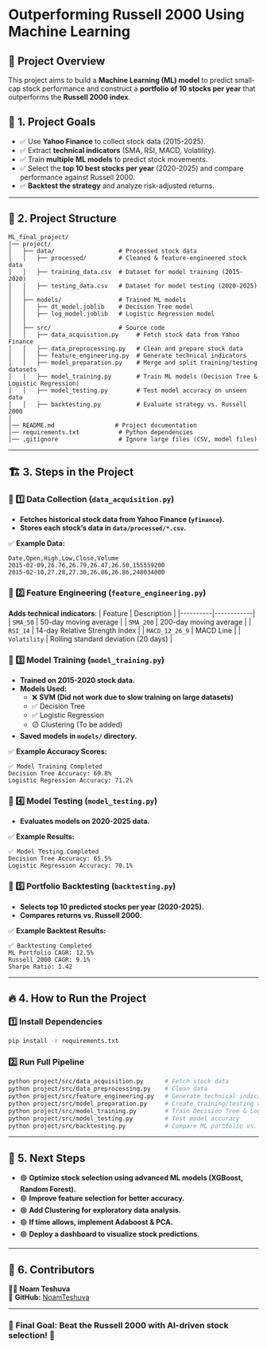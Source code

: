 # **Outperforming Russell 2000 Using Machine Learning**

## 📌 **Project Overview**
This project aims to build a **Machine Learning (ML) model** to predict small-cap stock performance and construct a **portfolio of 10 stocks per year** that outperforms the **Russell 2000 index**.

## 🚀 **1. Project Goals**
- ✅ Use **Yahoo Finance** to collect stock data (2015-2025).
- ✅ Extract **technical indicators** (SMA, RSI, MACD, Volatility).
- ✅ Train **multiple ML models** to predict stock movements.
- ✅ Select the **top 10 best stocks per year** (2020-2025) and compare performance against Russell 2000.
- ✅ **Backtest the strategy** and analyze risk-adjusted returns.

---

## 📂 **2. Project Structure**
```
ML_final_project/
│── project/
│   ├── data/                  # Processed stock data
│   │   ├── processed/         # Cleaned & feature-engineered stock data
│   │   ├── training_data.csv  # Dataset for model training (2015-2020)
│   │   ├── testing_data.csv   # Dataset for model testing (2020-2025)
│   │
│   ├── models/                # Trained ML models
│   │   ├── dt_model.joblib    # Decision Tree model
│   │   ├── log_model.joblib   # Logistic Regression model
│   │
│   ├── src/                   # Source code
│   │   ├── data_acquisition.py     # Fetch stock data from Yahoo Finance
│   │   ├── data_preprocessing.py   # Clean and prepare stock data
│   │   ├── feature_engineering.py  # Generate technical indicators
│   │   ├── model_preparation.py    # Merge and split training/testing datasets
│   │   ├── model_training.py       # Train ML models (Decision Tree & Logistic Regression)
│   │   ├── model_testing.py        # Test model accuracy on unseen data
│   │   ├── backtesting.py          # Evaluate strategy vs. Russell 2000
│
│── README.md                 # Project documentation
│── requirements.txt           # Python dependencies
│── .gitignore                 # Ignore large files (CSV, model files)
```

---

## 🏗 **3. Steps in the Project**

### 📌 **1️⃣ Data Collection (`data_acquisition.py`)**
- **Fetches historical stock data from Yahoo Finance (`yfinance`).**
- **Stores each stock’s data in `data/processed/*.csv`.**

✅ **Example Data:**
```
Date,Open,High,Low,Close,Volume
2015-02-09,26.76,26.79,26.47,26.50,155559200
2015-02-10,27.28,27.30,26.86,26.86,248034000
```

### 📌 **2️⃣ Feature Engineering (`feature_engineering.py`)**
**Adds technical indicators**:
| Feature  | Description |
|----------|------------|
| `SMA_50` | 50-day moving average |
| `SMA_200` | 200-day moving average |
| `RSI_14` | 14-day Relative Strength Index |
| `MACD_12_26_9` | MACD Line |
| `Volatility` | Rolling standard deviation (20 days) |

### 📌 **3️⃣ Model Training (`model_training.py`)**
- **Trained on 2015-2020 stock data.**
- **Models Used:**
  - ❌ **SVM (Did not work due to slow training on large datasets)**
  - ✅ Decision Tree
  - ✅ Logistic Regression
  - 🟡 Clustering (To be added)
- **Saved models in `models/` directory.**

✅ **Example Accuracy Scores:**
```
✅ Model Training Completed
Decision Tree Accuracy: 69.8%
Logistic Regression Accuracy: 71.2%
```

### 📌 **4️⃣ Model Testing (`model_testing.py`)**
- **Evaluates models on 2020-2025 data.**

✅ **Example Results:**
```
✅ Model Testing Completed
Decision Tree Accuracy: 65.5%
Logistic Regression Accuracy: 70.1%
```

### 📌 **5️⃣ Portfolio Backtesting (`backtesting.py`)**
- **Selects top 10 predicted stocks per year (2020-2025).**
- **Compares returns vs. Russell 2000.**

✅ **Example Backtest Results:**
```
✅ Backtesting Completed
ML Portfolio CAGR: 12.5%
Russell 2000 CAGR: 9.1%
Sharpe Ratio: 1.42
```

---

## 🔥 **4. How to Run the Project**

### **1️⃣ Install Dependencies**
```bash
pip install -r requirements.txt
```

### **2️⃣ Run Full Pipeline**
```bash
python project/src/data_acquisition.py      # Fetch stock data
python project/src/data_preprocessing.py    # Clean data
python project/src/feature_engineering.py   # Generate technical indicators
python project/src/model_preparation.py     # Create training/testing datasets
python project/src/model_training.py        # Train Decision Tree & Logistic Regression
python project/src/model_testing.py         # Test model accuracy
python project/src/backtesting.py           # Compare ML portfolio vs. Russell 2000
```

---

## 📌 **5. Next Steps**
- 🟢 **Optimize stock selection using advanced ML models (XGBoost, Random Forest).**
- 🟢 **Improve feature selection for better accuracy.**
- 🟢 **Add Clustering for exploratory data analysis.**
- 🟢 **If time allows, implement Adaboost & PCA.**
- 🟢 **Deploy a dashboard to visualize stock predictions.**

---

## 📌 **6. Contributors**
👨‍💻 **Noam Teshuva**  
📩 **GitHub:** [NoamTeshuva](https://github.com/NoamTeshuva)

---

### 🎯 **Final Goal:** **Beat the Russell 2000 with AI-driven stock selection!** 🚀


